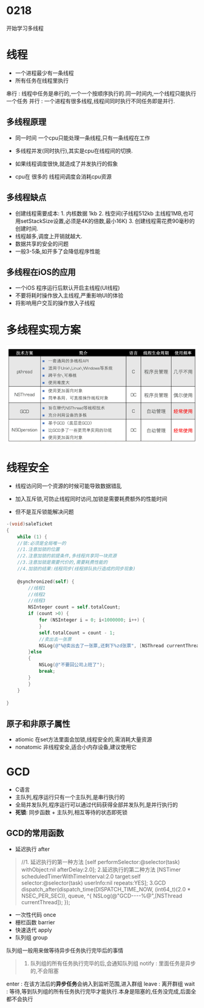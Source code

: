 # 0218
开始学习多线程

# 线程
* 一个进程最少有一条线程
* 所有任务在线程里执行

串行 : 线程中任务是串行的,一个一个按顺序执行的.同一时间内,一个线程只能执行一个任务
并行 :  一个进程有很多线程,线程间同时执行不同任务即是并行.

## 多线程原理
* 同一时间 一个cpu只能处理一条线程,只有一条线程在工作

* 多线程并发(同时执行),其实是cpu在线程间的切换.

* 如果线程调度很快,就造成了并发执行的假象
* cpu在 很多的 线程间调度会消耗cpu资源

## 多线程缺点 
* 创建线程需要成本: 1. 内核数据 1kb 2. 栈空间(子线程512kb 主线程1MB,也可用setStackSize设置,必须是4K的倍数,最小16K) 3. 创建线程需花费90毫秒的创建时间.
* 线程越多,调度上开销就越大.
* 数据共享的安全的问题
* 一般3-5条,如开多了会降低程序性能

## 多线程在iOS的应用
* 一个iOS 程序运行后默认开启主线程(UI线程)
* 不要将耗时操作放入主线程,严重影响UI的体验
* 将影响用户交互的操作放入子线程

# 多线程实现方案

![](/0218/images/WX20170909-161655.png)

# 线程安全
* 线程访问同一个资源的时候可能导致数据错乱

* 加入互斥锁,可防止线程同时访问,加锁是需要耗费额外的性能时间
* 但不是互斥锁能解决问题

```objectivec
-(void)saleTicket
{
    while (1) {
    //锁:必须是全局唯一的
    //1.注意加锁的位置
    //2.注意加锁的前提条件,多线程共享同一块资源
    //3.注意加锁是需要代价的,需要耗费性能的
    //4.加锁的结果:线程同步(线程排队执行造成的同步现象)
        
    @synchronized(self) {
        //线程1
        //线程2
        //线程3
        NSInteger count = self.totalCount;
        if (count >0) {
            for (NSInteger i = 0; i<1000000; i++) {
            }
            self.totalCount = count - 1;
            //卖出去一张票
            NSLog(@"%@卖出去了一张票,还剩下%zd张票", [NSThread currentThread].name,self.totalCount);
        }else
        {
            NSLog(@"不要回公司上班了");
            break;
        }
        }
    }
    
}
```

## 原子和非原子属性
* atiomic  在set方法里面会加锁,线程安全的,需消耗大量资源
* nonatomic 非线程安全,适合小内存设备,建议使用它

# GCD
* C语言
* 主队列,程序运行只有一个主队列,是串行执行的
* 全局并发队列,程序运行可以通过代码获得全部并发队列,是并行执行的
* **死锁**: 同步函数 + 主队列,相互等待的状态即死锁
## GCD的常用函数
* 延迟执行 after
> //1. 延迟执行的第一种方法
    [self performSelector:@selector(task) withObject:nil afterDelay:2.0];
    2.延迟执行的第二种方法
    [NSTimer scheduledTimerWithTimeInterval:2.0 target:self selector:@selector(task) userInfo:nil repeats:YES];
    3.GCD
    dispatch_after(dispatch_time(DISPATCH_TIME_NOW, (int64_t)(2.0 * NSEC_PER_SEC)), queue, ^{
        NSLog(@"GCD----%@",[NSThread currentThread]);
    });

* 一次性代码 once
* 栅栏函数 barrier 
* 快速迭代 apply 
* 队列组 group

队列组一般用来做等待异步任务执行完毕后的事情

> 1. 队列组的所有任务执行完毕的后,会通知队列组 notify : 里面任务是异步的,不会阻塞

enter : 在该方法后的**异步任务**会纳入到监听范围,进入群组
leave : 离开群组
wait : 等待,等到队列组的所有任务执行完毕才能执行.本身是阻塞的,任务没完成,后面全都不会执行


 
